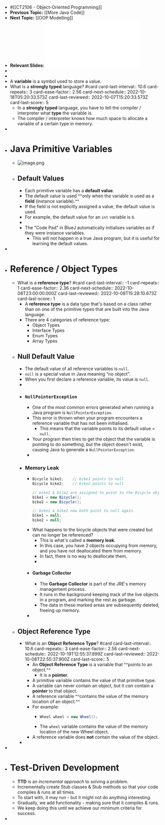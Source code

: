 - #[[CT2106 - Object-Oriented Programming]]
- **Previous Topic:** [[More Java Code]]
- **Next Topic:** [[OOP Modelling]]
- **Relevant Slides:** ![Lecture 5__2022.pdf](../assets/Lecture_5_2022_1663833716061_0.pdf)
-
-
- A **variable** is a symbol used to store a value.
- What is a **strongly typed** language? #card
  card-last-interval:: 10.6
  card-repeats:: 3
  card-ease-factor:: 2.56
  card-next-schedule:: 2022-10-18T05:20:33.573Z
  card-last-reviewed:: 2022-10-07T15:20:33.573Z
  card-last-score:: 5
	- In a **strongly typed** language, you have to tell the compiler / interpreter what **type** the variable is.
	- The compiler / interpreter knows how much space to allocate a variable of a certain type in memory.
-
- # Java Primitive Variables
	- ![image.png](../assets/image_1663834185000_0.png)
	- ## Default Values
		- Each primitive variable has a **default value**.
		- The default value is used ^^only when the variable is used as a **field** (instance variable).^^
		- If the field is not explicitly assigned a value, the default value is used.
		- For example, the default value for an `int` variable is `0`.
		-
		- The "Code Pad" in BlueJ automatically initialises variables as if they were instance variables.
			- This will not happen in a true Java program, but it is useful for learning the default values.
-
- # Reference / Object Types
	- What is a **reference type**? #card
	  card-last-interval:: -1
	  card-repeats:: 1
	  card-ease-factor:: 2.36
	  card-next-schedule:: 2022-10-08T23:00:00.000Z
	  card-last-reviewed:: 2022-10-08T15:28:10.673Z
	  card-last-score:: 1
		- A **reference type** is a data type that's based on a class rather than on one of the primitive types that are built into the Java language.
		- There are 4 categories of reference type:
			- Object Types
			- Interface Types
			- Enum Types
			- Array Types
	- ## Null Default Value
		- The default value of all reference variables is `null`.
		- `null` is a special value in Java meaning "no object".
		- When you first declare a reference variable, its value is `null`.
		-
		- ### `NullPointerException`
			- One of the most common errors generated when running a Java program is `NullPointerException`.
			- This error is thrown when your program encounters a reference variable that has not been initialised.
				- This means that the variable points to its default value = `null`.
			- Your program then tries to get the object that the variable is pointing to do something, but the object doesn't exist, causing Java to generate a `NullPointerException`.
			-
		- ### Memory Leak
			- ```java
			  Bicycle bike1;	// bike1 points to null
			  Bicycle bike2;	// bike2 points to null
			  
			  // bike1 & bile2 are assigned to point to the Bicycle objects just initialised
			  bike1 = new Bicycle();
			  bike2 = new Bicycle();
			  
			  // bike1 & bike2 now both point to null again.
			  bike1 = null;
			  bike2 = null;
			  ```
			- What happens to the bicycle objects that were created but can no longer be referenced?
				- This is what's called a **memory leak**.
				- In this case, you have 2 objects occupying from memory, and you have not deallocated them from memory.
				- In fact, there is no way to deallocate them.
				-
			- #### Garbage Collector
				- The **Garbage Collector** is part of the JRE's memory management process.
				- It runs in the background keeping track of the live objects in a program, and marking the rest as garbage.
				- The data in these marked areas are subsequently deleted, freeing up memory.
			-
	- ## Object Reference Type
		- What is an **Object Reference Type**? #card
		  card-last-interval:: 10.6
		  card-repeats:: 3
		  card-ease-factor:: 2.56
		  card-next-schedule:: 2022-10-19T12:55:37.899Z
		  card-last-reviewed:: 2022-10-08T22:55:37.900Z
		  card-last-score:: 5
			- An **Object Reference Type** is a variable that ^^points to an object.^^
				- It is a **pointer**.
			- A primitive variable contains the value of that primitive type.
			- A variable can never contain an object, but it *can* contain a **pointer** to that object.
			- A reference variable ^^contains the value of the memory location of an object.^^
			- For example:
				- ```java
				  Wheel wheel = new Wheel();
				  ```
				- The `wheel` variable contains the value of the memory location of the new Wheel object.
			- A reference variable does **not** contain the value of the object.
		-
-
- # Test-Driven Development
	- **TTD** is an *incremental approach* to solving a problem.
	- Incrementally create Stub classes & Stub methods so that your code compiles & runs at all times.
	- To start with, it may run - but it might not do anything interesting.
	- Gradually, we add functionality - making sure that it compiles & runs.
	- We keep doing this until we achieve our minimum criteria for success.
-